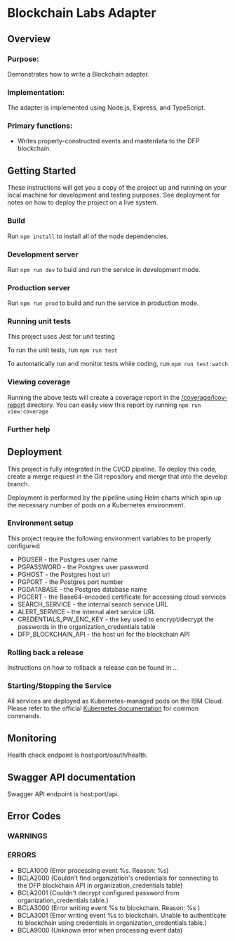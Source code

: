 # Blockchain Labs Adapter

## Overview

### Purpose:

Demonstrates how to write a Blockchain adapter.

### Implementation:

The adapter is implemented using Node.js, Express, and TypeScript.

### Primary functions:

- Writes properly-constructed events and masterdata to the DFP blockchain.

## Getting Started

These instructions will get you a copy of the project up and running on your local machine for development and testing purposes. See deployment for notes on how to deploy the project on a live system.

### Build

Run `npm install` to install all of the node dependencies.

### Development server

Run `npm run dev` to buid and run the service in development mode.

### Production server

Run `npm run prod` to build and run the service in production mode.

### Running unit tests

This project uses Jest for unit testing

To run the unit tests, run `npm run test`

To automatically run and monitor tests while coding, run `npm run test:watch`

### Viewing coverage

Running the above tests will create a coverage report in the [/coverage/lcov-report](./coverage/lcov-report/index.html)
directory. You can easily view this report by running `npm run view:coverage`

### Further help

## Deployment

This project is fully integrated in the CI/CD pipeline. To deploy this code, create a merge
request in the Git repository and merge that into the develop branch.

Deployment is performed by the pipeline using Helm charts which spin up the necessary number of pods on a Kubernetes environment.

### Environment setup

This project require the following environment variables to be properly configured:

- PGUSER - the Postgres user name
- PGPASSWORD - the Postgres user password
- PGHOST - the Postgres host url
- PGPORT - the Postgres port number
- PGDATABASE - the Postgres database name
- PGCERT - the Base64-encoded certificate for accessing cloud services
- SEARCH_SERVICE - the internal search service URL
- ALERT_SERVICE - the internal alert service URL
- CREDENTIALS_PW_ENC_KEY - the key used to encrypt/decrypt the passwords in the organization_credentials table
- DFP_BLOCKCHAIN_API - the host uri for the blockchain API

### Rolling back a release

Instructions on how to rollback a release can be found in ...

### Starting/Stopping the Service

All services are deployed as Kubernetes-managed pods on the IBM Cloud. Please refer to the official
[Kubernetes documentation](https://kubernetes.io/docs/reference/kubectl/cheatsheet/) for common commands.

## Monitoring

Health check endpoint is host:port/oauth/health.

## Swagger API documentation

Swagger API endpoint is host:port/api.

## Error Codes

### WARNINGS

### ERRORS

- BCLA1000 (Error processing event %s. Reason: %s)
- BCLA2000 (Couldn't find organization's credentials for connecting to the DFP blockchain API in organization_credentials table)
- BCLA2001 (Couldn't decrypt configured password from organization_credentials table.)
- BCLA3000 (Error writing event %s to blockchain. Reason: %s )
- BCLA3001 (Error writing event %s to blockchain. Unable to authenticate to blockchain using credentials in organization_credentials table.)
- BCLA9000 (Unknown error when processing event data)
